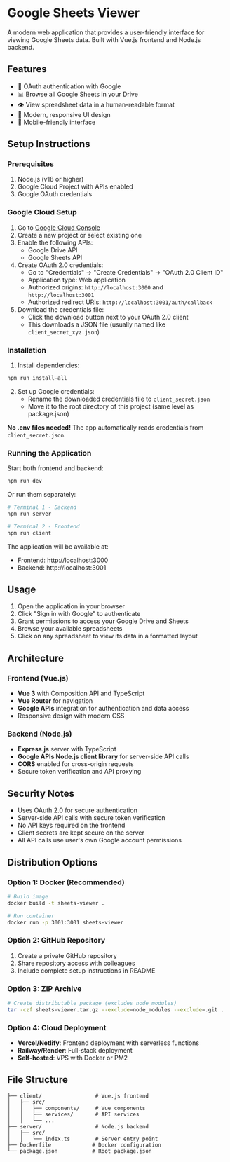 # Google Sheets Viewer

A modern web application that provides a user-friendly interface for viewing Google Sheets data. Built with Vue.js frontend and Node.js backend.

## Features

- 🔐 OAuth authentication with Google
- 📊 Browse all Google Sheets in your Drive
- 👁️ View spreadsheet data in a human-readable format
- 🎨 Modern, responsive UI design
- 📱 Mobile-friendly interface

## Setup Instructions

### Prerequisites

1. Node.js (v18 or higher)
2. Google Cloud Project with APIs enabled
3. Google OAuth credentials

### Google Cloud Setup

1. Go to [Google Cloud Console](https://console.cloud.google.com)
2. Create a new project or select existing one
3. Enable the following APIs:
   - Google Drive API
   - Google Sheets API
4. Create OAuth 2.0 credentials:
   - Go to "Credentials" → "Create Credentials" → "OAuth 2.0 Client ID"
   - Application type: Web application
   - Authorized origins: `http://localhost:3000` and `http://localhost:3001`
   - Authorized redirect URIs: `http://localhost:3001/auth/callback`
5. Download the credentials file:
   - Click the download button next to your OAuth 2.0 client
   - This downloads a JSON file (usually named like `client_secret_xyz.json`)

### Installation

1. Install dependencies:
```bash
npm run install-all
```

2. Set up Google credentials:
   - Rename the downloaded credentials file to `client_secret.json`
   - Move it to the root directory of this project (same level as package.json)

**No .env files needed!** The app automatically reads credentials from `client_secret.json`.

### Running the Application

Start both frontend and backend:
```bash
npm run dev
```

Or run them separately:
```bash
# Terminal 1 - Backend
npm run server

# Terminal 2 - Frontend  
npm run client
```

The application will be available at:
- Frontend: http://localhost:3000
- Backend: http://localhost:3001

## Usage

1. Open the application in your browser
2. Click "Sign in with Google" to authenticate
3. Grant permissions to access your Google Drive and Sheets
4. Browse your available spreadsheets
5. Click on any spreadsheet to view its data in a formatted layout

## Architecture

### Frontend (Vue.js)
- **Vue 3** with Composition API and TypeScript
- **Vue Router** for navigation
- **Google APIs** integration for authentication and data access
- Responsive design with modern CSS

### Backend (Node.js)
- **Express.js** server with TypeScript
- **Google APIs Node.js client library** for server-side API calls
- **CORS** enabled for cross-origin requests
- Secure token verification and API proxying

## Security Notes

- Uses OAuth 2.0 for secure authentication
- Server-side API calls with secure token verification
- No API keys required on the frontend
- Client secrets are kept secure on the server
- All API calls use user's own Google account permissions

## Distribution Options

### Option 1: Docker (Recommended)
```bash
# Build image
docker build -t sheets-viewer .

# Run container
docker run -p 3001:3001 sheets-viewer
```

### Option 2: GitHub Repository
1. Create a private GitHub repository
2. Share repository access with colleagues
3. Include complete setup instructions in README

### Option 3: ZIP Archive
```bash
# Create distributable package (excludes node_modules)
tar -czf sheets-viewer.tar.gz --exclude=node_modules --exclude=.git .
```

### Option 4: Cloud Deployment
- **Vercel/Netlify**: Frontend deployment with serverless functions
- **Railway/Render**: Full-stack deployment
- **Self-hosted**: VPS with Docker or PM2

## File Structure

```
├── client/                 # Vue.js frontend
│   ├── src/
│   │   ├── components/     # Vue components
│   │   ├── services/       # API services
│   │   └── ...
├── server/                 # Node.js backend
│   ├── src/
│   │   └── index.ts        # Server entry point
├── Dockerfile             # Docker configuration
└── package.json           # Root package.json
```